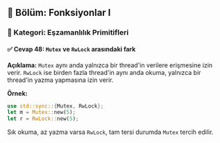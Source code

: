 ## 📗 Bölüm: Fonksiyonlar I  
### 🔹 Kategori: Eşzamanlılık Primitifleri  
#### ✅ Cevap 48: `Mutex` ve `RwLock` arasındaki fark

**Açıklama:**
`Mutex` aynı anda yalnızca bir thread'in verilere erişmesine izin verir. `RwLock` ise birden fazla thread'in aynı anda okuma, yalnızca bir thread'in yazma yapmasına izin verir.

**Örnek:**
```rust
use std::sync::{Mutex, RwLock};
let m = Mutex::new(5);
let r = RwLock::new(5);
```
Sık okuma, az yazma varsa `RwLock`, tam tersi durumda `Mutex` tercih edilir.
